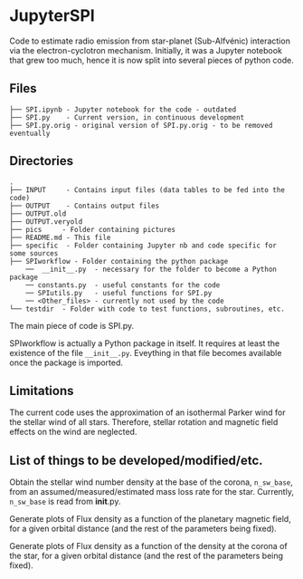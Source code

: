 # JupyterSPI

Code to estimate radio emission from star-planet (Sub-Alfvénic) interaction
via the electron-cyclotron mechanism.  Initially, it was a Jupyter notebook
that grew too much, hence it is now split into several pieces of python code.

## Files

```
├── SPI.ipynb - Jupyter notebook for the code - outdated
├── SPI.py    - Current version, in continuous development
├── SPI.py.orig - original version of SPI.py.orig - to be removed eventually
```

## Directories

```
.
├── INPUT     - Contains input files (data tables to be fed into the code)
├── OUTPUT    - Contains output files 
├── OUTPUT.old
├── OUTPUT.veryold
├── pics     - Folder containing pictures 
├── README.md - This file
├── specific  - Folder containing Jupyter nb and code specific for some sources 
├── SPIworkflow - Folder containing the python package 
    ──  __init__.py  - necessary for the folder to become a Python package
    ── constants.py  - useful constants for the code
    ── SPIutils.py   - useful functions for SPI.py
    ── <Other_files> - currently not used by the code
└── testdir  - Folder with code to test functions, subroutines, etc.
```

The main piece of code is SPI.py.

SPIworkflow is actually a Python package in itself. It requires at least
the existence of the file ``__init__.py``. Eveything in that file becomes
available once the package is imported. 



## Limitations 

The current code uses the approximation of an isothermal Parker wind for the
stellar wind of all stars. Therefore, stellar rotation and magnetic field
effects on the wind are neglected.  


## List of things to be developed/modified/etc. 

Obtain the stellar wind number density at the base of the corona,
``n_sw_base``, from an assumed/measured/estimated mass loss rate for the star.
Currently, ``n_sw_base`` is read from __init__.py.

Generate plots of Flux density as a function of the planetary magnetic field, for a given
orbital distance (and the rest of the parameters being fixed).

Generate plots of Flux density as a function of the density at the corona of
the star, for a given orbital distance (and the rest of the parameters being
fixed).


